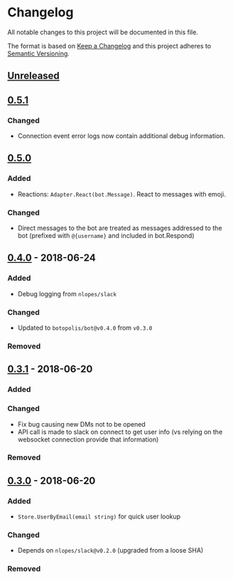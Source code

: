 # Changelog

All notable changes to this project will be documented in this file.

The format is based on [Keep a Changelog](http://keepachangelog.com/en/1.0.0/)
and this project adheres to [Semantic Versioning](http://semver.org/spec/v2.0.0.html).

## [Unreleased](https://github.com/botopolis/slack/compare/v0.5.1...master)

## [0.5.1](https://github.com/botopolis/slack/compare/v0.5.0...v0.5.1)

### Changed

- Connection event error logs now contain additional debug information.

## [0.5.0](https://github.com/botopolis/slack/compare/v0.4.0...v0.5.0)

### Added

- Reactions: `Adapter.React(bot.Message)`. React to messages with emoji.

### Changed

- Direct messages to the bot are treated as messages addressed to the bot
  (prefixed with `@{username}` and included in bot.Respond)

## [0.4.0](https://github.com/botopolis/slack/compare/v0.3.1...v0.4.0) - 2018-06-24

### Added
- Debug logging from `nlopes/slack`

### Changed
- Updated to `botopolis/bot@v0.4.0` from `v0.3.0`

### Removed

## [0.3.1](https://github.com/botopolis/slack/compare/v0.3.0...v0.3.1) - 2018-06-20

### Added

### Changed
- Fix bug causing new DMs not to be opened
- API call is made to slack on connect to get user info (vs relying on the
  websocket connection provide that information)

### Removed


## [0.3.0](https://github.com/botopolis/slack/compare/v0.2.2...v0.3.0) - 2018-06-20

### Added

- `Store.UserByEmail(email string)` for quick user lookup

### Changed

- Depends on `nlopes/slack@v0.2.0` (upgraded from a loose SHA)

### Removed
